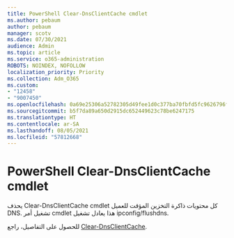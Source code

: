 ```yaml
---
title: PowerShell Clear-DnsClientCache cmdlet
ms.author: pebaum
author: pebaum
manager: scotv
ms.date: 07/30/2021
audience: Admin
ms.topic: article
ms.service: o365-administration
ROBOTS: NOINDEX, NOFOLLOW
localization_priority: Priority
ms.collection: Adm_O365
ms.custom:
- "12458"
- "9007450"
ms.openlocfilehash: 0a69e25306a52782305d49fee1d0c377ba70fbfd5fc9626796f4700e776f2c37
ms.sourcegitcommit: b5f7da89a650d2915dc652449623c78be6247175
ms.translationtype: HT
ms.contentlocale: ar-SA
ms.lasthandoff: 08/05/2021
ms.locfileid: "57812668"
---
```

# <a name="powershell-clear-dnsclientcache-cmdlet"></a>PowerShell Clear-DnsClientCache cmdlet

يحذف Clear-DnsClientCache cmdlet كل محتويات ذاكرة التخزين المؤقت للعميل DNS. تشغيل أمر cmdlet هذا يعادل تشغيل ipconfig/flushdns.

للحصول على التفاصيل، راجع [Clear-DnsClientCache](/powershell/module/dnsclient/clear-dnsclientcache?view=windowsserver2019-ps).